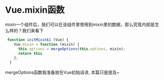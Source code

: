 <wx/>

# Vue.mixin函数
mixin一个组件后，我们可以在该组件里使用到mixin里的数据，那么究竟内部是怎么样的？我们来看下
```js {3}
 function initMixin$1 (Vue) {
    Vue.mixin = function (mixin) {
      this.options = mergeOptions(this.options, mixin);
      return this
    };
  }
```
<font-bold>mergeOptions函数</font-bold>我准备放在Vue初始话讲, 本篇只是提及~